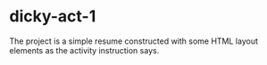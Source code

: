 # dicky-act-1
The project is a simple resume constructed with some HTML layout elements as the activity instruction says.
